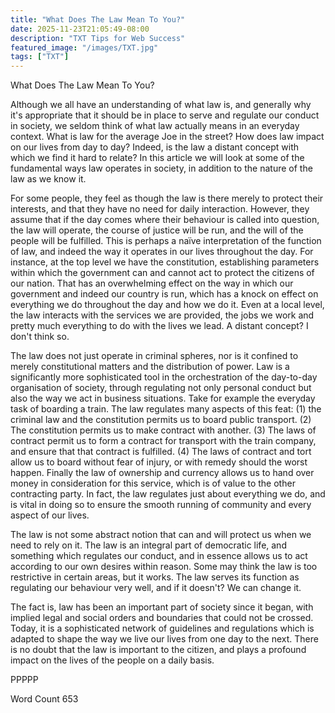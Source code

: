 ```yaml
---
title: "What Does The Law Mean To You?"
date: 2025-11-23T21:05:49-08:00
description: "TXT Tips for Web Success"
featured_image: "/images/TXT.jpg"
tags: ["TXT"]
---
```


What Does The Law Mean To You?

Although we all have an understanding of what law is, and generally why it's appropriate that it should be in place to serve and regulate our conduct in society, we seldom think of what law actually means in an everyday context.  What is law for the average Joe in the street?  How does law impact on our lives from day to day?  Indeed, is the law a distant concept with which we find it hard to relate?  In this article we will look at some of the fundamental ways law operates in society, in addition to the nature of the law as we know it.

For some people, they feel as though the law is there merely to protect their interests, and that they have no need for daily interaction.  However, they assume that if the day comes where their behaviour is called into question, the law will operate, the course of justice will be run, and the will of the people will be fulfilled.  This is perhaps a naïve interpretation of the function of law, and indeed the way it operates in our lives throughout the day.  For instance, at the top level we have the constitution, establishing parameters within which the government can and cannot act to protect the citizens of our nation.  That has an overwhelming effect on the way in which our government and indeed our country is run, which has a knock on effect on everything we do throughout the day and how we do it.  Even at a local level, the law interacts with the services we are provided, the jobs we work and pretty much everything to do with the lives we lead.  A distant concept?  I don't think so.

The law does not just operate in criminal spheres, nor is it confined to merely constitutional matters and the distribution of power.  Law is a significantly more sophisticated tool in the orchestration of the day-to-day organisation of society, through regulating not only personal conduct but also the way we act in business situations.  Take for example the everyday task of boarding a train.  The law regulates many aspects of this feat: (1) the criminal law and the constitution permits us to board public transport.  (2) The constitution permits us to make contract with another.  (3) The laws of contract permit us to form a contract for transport with the train company,  and ensure that that contract is fulfilled.  (4) The laws of contract and tort allow us to board without fear of injury, or with remedy should the worst happen.  Finally the law of ownership and currency allows us to hand over money in consideration for this service, which is of value to the other contracting party.  In fact, the law regulates just about everything we do, and is vital in doing so to ensure the smooth running of community and every aspect of our lives.

The law is not some abstract notion that can and will protect us when we need to rely on it.  The law is an integral part of democratic life, and something which regulates our conduct, and in essence allows us to act according to our own desires within reason.  Some may think the law is too restrictive in certain areas, but it works.  The law serves its function as regulating our behaviour very well, and if it doesn't?  We can change it.

The fact is, law has been an important part of society since it began, with implied legal and social orders and boundaries that could not be crossed.  Today, it is a sophisticated network of guidelines and regulations which is adapted to shape the way we live our lives from one day to the next.  There is no doubt that the law is important to the citizen, and plays a profound impact on the lives of the people on a daily basis.

PPPPP

Word Count 653



